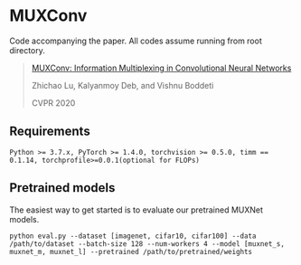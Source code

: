 # MUXConv
Code accompanying the paper. All codes assume running from root directory. 
> [MUXConv: Information Multiplexing in Convolutional Neural Networks](http://hal.cse.msu.edu/papers/muxnet/)
>
> Zhichao Lu, Kalyanmoy Deb, and Vishnu Boddeti
>
> CVPR 2020


## Requirements
``` 
Python >= 3.7.x, PyTorch >= 1.4.0, torchvision >= 0.5.0, timm == 0.1.14, torchprofile>=0.0.1(optional for FLOPs)
```

## Pretrained models
The easiest way to get started is to evaluate our pretrained MUXNet models.
``` shell
python eval.py --dataset [imagenet, cifar10, cifar100] --data /path/to/dataset --batch-size 128 --num-workers 4 --model [muxnet_s, muxnet_m, muxnet_l] --pretrained /path/to/pretrained/weights
```
